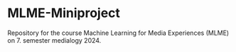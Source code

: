 # MLME-Miniproject
Repository for the course Machine Learning for Media Experiences (MLME) on 7. semester medialogy 2024.

